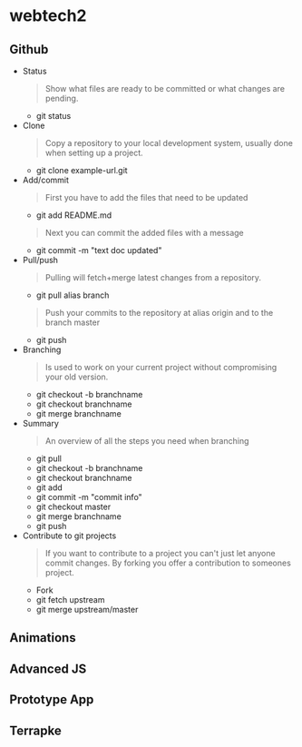 webtech2
========
## Github ##
- Status
	> Show what files are ready to be committed or what changes are pending.
	- git status
- Clone 
	> Copy a repository to your local development system, usually done when setting up a project.
	- git clone example-url.git
- Add/commit
	> First you have to add the files that need to be updated
	- git add README.md
	> Next you can commit the added files with a message
	- git commit -m "text doc updated"
- Pull/push
	> Pulling will fetch+merge latest changes from a repository.
	- git pull alias branch
	> Push your commits to the repository at alias origin and to the branch master
	- git push
- Branching
	> Is used to work on your current project without compromising your old version.
	- git checkout -b branchname
	- git checkout branchname
	- git merge branchname
- Summary
	> An overview of all the steps you need when branching
	- git pull
	- git checkout -b branchname
	- git checkout branchname
	- git add
	- git commit -m "commit info"
	- git checkout master
	- git merge branchname
	- git push
- Contribute to git projects
	> If you want to contribute to a project you can't just let anyone commit changes. By forking you offer a contribution to someones project.
	- Fork
	- git fetch upstream
	- git merge upstream/master

## Animations ##

## Advanced JS ##

## Prototype App ##

## Terrapke ##